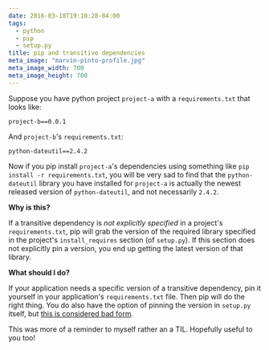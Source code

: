 ```yaml
---
date: 2016-03-18T19:10:28-04:00
tags:
  - python
  - pip
  - setup.py
title: pip and transitive dependencies
meta_image: "marvin-pinto-profile.jpg"
meta_image_width: 700
meta_image_height: 700
---
```


Suppose you have python project `project-a` with a `requirements.txt` that
looks like:

``` text
project-b==0.0.1
```

And `project-b`'s `requirements.txt`:

``` text
python-dateutil==2.4.2
```

Now if you pip install `project-a`'s dependencies using something like `pip
install -r requirements.txt`, you will be very sad to find that the
`python-dateutil` library you have installed for `project-a` is actually the
newest released version of `python-dateutil`, and not necessarily `2.4.2`.

**Why is this?**

If a transitive dependency is _not explicitly specified_ in a project's
`requirements.txt`, pip will grab the version of the required library specified
in the project's `install_requires` section (of `setup.py`). If this section
does not explicitly pin a version, you end up getting the latest version of
that library.

**What should I do?**

If your application needs a specific version of a transitive dependency, pin it
yourself in your application's `requirements.txt` file. Then pip will do the
right thing. You do also have the option of pinning the version in `setup.py`
itself, but [this is considered bad form][1].

This was more of a reminder to myself rather an a TIL. Hopefully useful to you
too!

[1]: https://packaging.python.org/requirements/#install-requires
